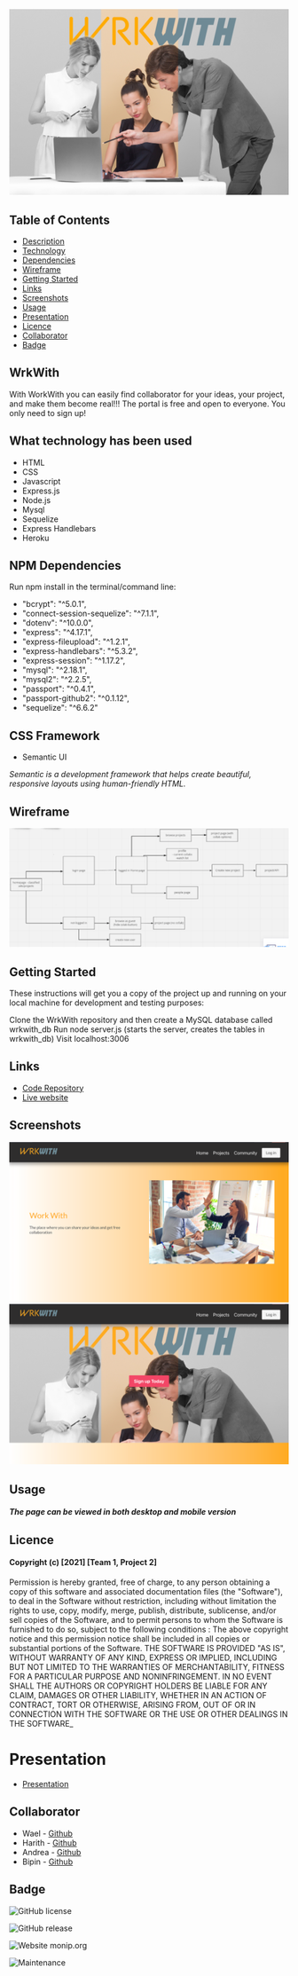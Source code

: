
<img src="./public/img/cover.png" > 
           











## Table of Contents

* [Description](#wrkwith)
* [Technology](#tech)
* [Dependencies](#depend)
* [Wireframe](#wire)
* [Getting Started](#Start)
* [Links](#links)
* [Screenshots](#Screenshots)
* [Usage](#Usage)
* [Presentation](#Presentation)
* [Licence](#Licence)
* [Collaborator](#Collaborator)
* [Badge](#Badge)


## WrkWith 
With WorkWith you can easily find collaborator for your ideas, your project, and make them become real!!! The portal is free and open to everyone. You only need to sign up!

<div id="tech">

## What technology has been used 

* HTML
* CSS
* Javascript
* Express.js
* Node.js
* Mysql
* Sequelize
* Express Handlebars
* Heroku

<div id="depend">

## NPM Dependencies

Run npm install in the terminal/command line:


*    "bcrypt": "^5.0.1",
*    "connect-session-sequelize": "^7.1.1",
*    "dotenv": "^10.0.0",
*    "express": "^4.17.1",
*    "express-fileupload": "^1.2.1",
*    "express-handlebars": "^5.3.2",
*    "express-session": "^1.17.2",
*    "mysql": "^2.18.1",
*    "mysql2": "^2.2.5",
*    "passport": "^0.4.1",
*    "passport-github2": "^0.1.12",
*    "sequelize": "^6.6.2"


<div id="CSS">

## CSS Framework

* Semantic UI

_Semantic is a development framework that helps create beautiful, responsive layouts using human-friendly HTML._

<div id="wire">

## Wireframe

<img src="./public/img/wireframe.png" > 

<div id="Start">

## Getting Started

These instructions will get you a copy of the project up and running on your local machine for development and testing purposes:

Clone the WrkWith repository and then create a MySQL database called wrkwith_db
Run node server.js (starts the server, creates the tables in wrkwith_db)
Visit localhost:3006

## Links

* [Code Repository](https://github.com/wa20/wrkwith-app)
* [Live website](https://wrkwith-app.herokuapp.com/homepage)


<div id="Screenshots">

## Screenshots


<img src="./public/img/screen-1.png" > 
<img src="./public/img/screen-2.png" > 

<div id="Usage">

## Usage

#### _The page can be viewed in both desktop and mobile version_



<div id="Licence">

## Licence


#### Copyright (c) [2021] [Team 1, Project 2]
Permission is hereby granted, free of charge, to any person obtaining a copy
of this software and associated documentation files (the "Software"), to deal
in the Software without restriction, including without limitation the rights
to use, copy, modify, merge, publish, distribute, sublicense, and/or sell
copies of the Software, and to permit persons to whom the Software is
furnished to do so, subject to the following conditions :
The above copyright notice and this permission notice shall be included in all
copies or substantial portions of the Software.
THE SOFTWARE IS PROVIDED "AS IS", WITHOUT WARRANTY OF ANY KIND, EXPRESS OR
IMPLIED, INCLUDING BUT NOT LIMITED TO THE WARRANTIES OF MERCHANTABILITY,
FITNESS FOR A PARTICULAR PURPOSE AND NONINFRINGEMENT. IN NO EVENT SHALL THE
AUTHORS OR COPYRIGHT HOLDERS BE LIABLE FOR ANY CLAIM, DAMAGES OR OTHER
LIABILITY, WHETHER IN AN ACTION OF CONTRACT, TORT OR OTHERWISE, ARISING FROM,
OUT OF OR IN CONNECTION WITH THE SOFTWARE OR THE USE OR OTHER DEALINGS IN THE
SOFTWARE_

# Presentation


* [Presentation](https://docs.google.com/presentation/d/1FPX4IvmPFhk-965_9vu4g_NVPQou6VmRnGfm0KZgMOA/edit?usp=sharing)


<div id="Collaborator">

## Collaborator

* Wael - <a href="https://github.com/wa20"> Github </a>
* Harith  - <a href="https://github.com/omnikron"> Github </a>
* Andrea  - <a href="https://github.com/lloret82"> Github </a>
* Bipin - <a href="https://github.com/"> Github </a>

<div id="Badge">

## Badge

![GitHub license](https://img.shields.io/github/license/Naereen/StrapDown.js.svg)

![GitHub release](https://img.shields.io/github/release/Naereen/StrapDown.js.svg)

![Website monip.org](https://img.shields.io/website-up-down-green-red/http/monip.org.svg)

![Maintenance](https://img.shields.io/badge/Maintained%3F-yes-green.svg)












